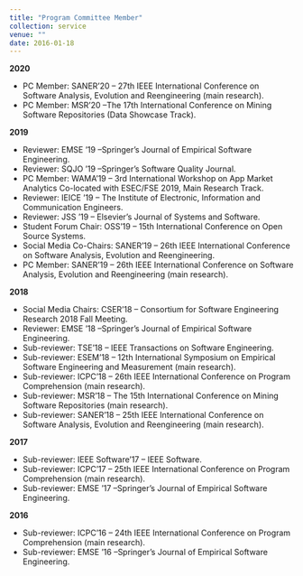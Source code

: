 ```yaml
---
title: "Program Committee Member"
collection: service
venue: ""
date: 2016-01-18
---
```

**2020**
* PC Member: SANER’20 – 27th IEEE International Conference on Software Analysis, Evolution and Reengineering (main research).
* PC Member: MSR’20 –The 17th International Conference on Mining Software Repositories (Data Showcase Track).

**2019**
* Reviewer: EMSE ’19 –Springer’s Journal of Empirical Software Engineering.
* Reviewer: SQJO ’19 –Springer’s Software Quality Journal.
* PC Member: WAMA’19 – 3rd International Workshop on App Market Analytics Co-located with ESEC/FSE 2019, Main Research Track.
* Reviewer: IEICE ’19 – The Institute of Electronic, Information and Communication Engineers.
* Reviewer: JSS ’19 – Elsevier’s Journal of Systems and Software.
* Student Forum Chair: OSS’19 – 15th International Conference on Open Source Systems.
* Social Media Co-Chairs: SANER’19 – 26th IEEE International Conference on Software Analysis, Evolution and Reengineering.
* PC Member: SANER’19 – 26th IEEE International Conference on Software Analysis, Evolution and Reengineering (main research).

**2018**
* Social Media Chairs: CSER’18 – Consortium for Software Engineering Research 2018 Fall Meeting.
* Reviewer: EMSE ’18 –Springer’s Journal of Empirical Software Engineering.
* Sub-reviewer: TSE’18 – IEEE Transactions on Software Engineering.
* Sub-reviewer: ESEM’18 – 12th International Symposium on Empirical Software Engineering and Measurement (main research).
* Sub-reviewer: ICPC’18 – 26th IEEE International Conference on Program Comprehension (main research).
* Sub-reviewer: MSR’18 – The 15th International Conference on Mining Software Repositories (main research).
* Sub-reviewer: SANER’18 – 25th IEEE International Conference on Software Analysis, Evolution and Reengineering (main research).

**2017**
* Sub-reviewer: IEEE Software’17 – IEEE Software.
* Sub-reviewer: ICPC’17 – 25th IEEE International Conference on Program Comprehension (main research).
* Sub-reviewer: EMSE ’17 –Springer’s Journal of Empirical Software Engineering.

**2016**
* Sub-reviewer: ICPC’16 – 24th IEEE International Conference on Program Comprehension (main research).
* Sub-reviewer: EMSE ’16 –Springer’s Journal of Empirical Software Engineering.